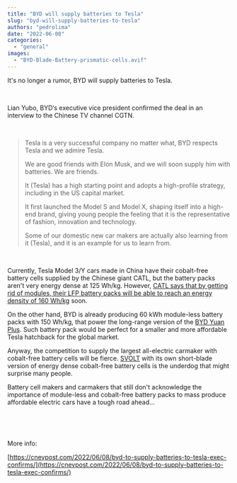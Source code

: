 ```yaml
---
title: "BYD will supply batteries to Tesla"
slug: "byd-will-supply-batteries-to-tesla"
authors: "pedrolima"
date: "2022-06-08"
categories: 
  - "general"
images: 
  - "BYD-Blade-Battery-prismatic-cells.avif"
---
```


It's no longer a rumor, BYD will supply batteries to Tesla.

 

Lian Yubo, BYD‘s executive vice president confirmed the deal in an interview to the Chinese TV channel CGTN.

 

> Tesla is a very successful company no matter what, BYD respects Tesla and we admire Tesla.
> 
> We are good friends with Elon Musk, and we will soon supply him with batteries. We are friends.
> 
> It (Tesla) has a high starting point and adopts a high-profile strategy, including in the US capital market.
> 
> It first launched the Model S and Model X, shaping itself into a high-end brand, giving young people the feeling that it is the representative of fashion, innovation and technology.
> 
> Some of our domestic new car makers are actually also learning from it (Tesla), and it is an example for us to learn from.

 

Currently, Tesla Model 3/Y cars made in China have their cobalt-free battery cells supplied by the Chinese giant CATL, but the battery packs aren't very energy dense at 125 Wh/kg. However, [CATL says that by getting rid of modules, their LFP battery packs will be able to reach an energy density of 160 Wh/kg](/2022/03/26/catl-announced-its-third-generation-ctp-battery-technology/) soon.

On the other hand, BYD is already producing 60 kWh module-less battery packs with 150 Wh/kg, that power the long-range version of the [BYD Yuan Plus](/2021/08/17/byd-yuan-plus-is-almost-ready-for-launch/). Such battery pack would be perfect for a smaller and more affordable Tesla hatchback for the global market.

Anyway, the competition to supply the largest all-electric carmaker with cobalt-free battery cells will be fierce. [SVOLT](/2022/03/28/svolt-reached-200-wh-kg-with-lfp-battery-cells/) with its own short-blade version of energy dense cobalt-free battery cells is the underdog that might surprise many people.

Battery cell makers and carmakers that still don't acknowledge the importance of module-less and cobalt-free battery packs to mass produce affordable electric cars have a tough road ahead...

 

 

More info:

[https://cnevpost.com/2022/06/08/byd-to-supply-batteries-to-tesla-exec-confirms/](https://cnevpost.com/2022/06/08/byd-to-supply-batteries-to-tesla-exec-confirms/)
